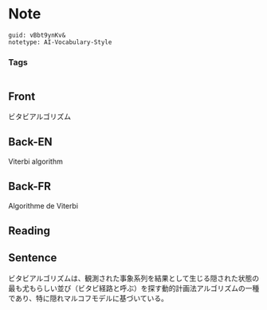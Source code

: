 # Note
```
guid: vBbt9ynKv&
notetype: AI-Vocabulary-Style
```

### Tags
```
```

## Front
ビタビアルゴリズム

## Back-EN
Viterbi algorithm

## Back-FR
Algorithme de Viterbi

## Reading


## Sentence
ビタビアルゴリズムは、観測された事象系列を結果として生じる隠された状態の最も尤もらしい並び（ビタビ経路と呼ぶ）を探す動的計画法アルゴリズムの一種であり、特に隠れマルコフモデルに基づいている。
